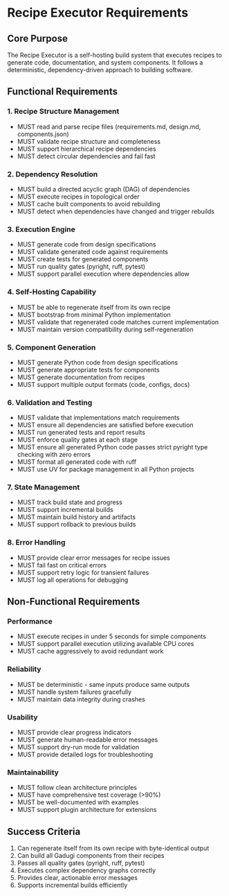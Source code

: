 # Recipe Executor Requirements

## Core Purpose
The Recipe Executor is a self-hosting build system that executes recipes to generate code, documentation, and system components. It follows a deterministic, dependency-driven approach to building software.

## Functional Requirements

### 1. Recipe Structure Management
- MUST read and parse recipe files (requirements.md, design.md, components.json)
- MUST validate recipe structure and completeness
- MUST support hierarchical recipe dependencies
- MUST detect circular dependencies and fail fast

### 2. Dependency Resolution
- MUST build a directed acyclic graph (DAG) of dependencies
- MUST execute recipes in topological order
- MUST cache built components to avoid rebuilding
- MUST detect when dependencies have changed and trigger rebuilds

### 3. Execution Engine
- MUST generate code from design specifications
- MUST validate generated code against requirements
- MUST create tests for generated components
- MUST run quality gates (pyright, ruff, pytest)
- MUST support parallel execution where dependencies allow

### 4. Self-Hosting Capability
- MUST be able to regenerate itself from its own recipe
- MUST bootstrap from minimal Python implementation
- MUST validate that regenerated code matches current implementation
- MUST maintain version compatibility during self-regeneration

### 5. Component Generation
- MUST generate Python code from design specifications
- MUST generate appropriate tests for components
- MUST generate documentation from recipes
- MUST support multiple output formats (code, configs, docs)

### 6. Validation and Testing
- MUST validate that implementations match requirements
- MUST ensure all dependencies are satisfied before execution
- MUST run generated tests and report results
- MUST enforce quality gates at each stage
- MUST ensure all generated Python code passes strict pyright type checking with zero errors
- MUST format all generated code with ruff
- MUST use UV for package management in all Python projects

### 7. State Management
- MUST track build state and progress
- MUST support incremental builds
- MUST maintain build history and artifacts
- MUST support rollback to previous builds

### 8. Error Handling
- MUST provide clear error messages for recipe issues
- MUST fail fast on critical errors
- MUST support retry logic for transient failures
- MUST log all operations for debugging

## Non-Functional Requirements

### Performance
- MUST execute recipes in under 5 seconds for simple components
- MUST support parallel execution utilizing available CPU cores
- MUST cache aggressively to avoid redundant work

### Reliability
- MUST be deterministic - same inputs produce same outputs
- MUST handle system failures gracefully
- MUST maintain data integrity during crashes

### Usability
- MUST provide clear progress indicators
- MUST generate human-readable error messages
- MUST support dry-run mode for validation
- MUST provide detailed logs for troubleshooting

### Maintainability
- MUST follow clean architecture principles
- MUST have comprehensive test coverage (>90%)
- MUST be well-documented with examples
- MUST support plugin architecture for extensions

## Success Criteria
1. Can regenerate itself from its own recipe with byte-identical output
2. Can build all Gadugi components from their recipes
3. Passes all quality gates (pyright, ruff, pytest)
4. Executes complex dependency graphs correctly
5. Provides clear, actionable error messages
6. Supports incremental builds efficiently